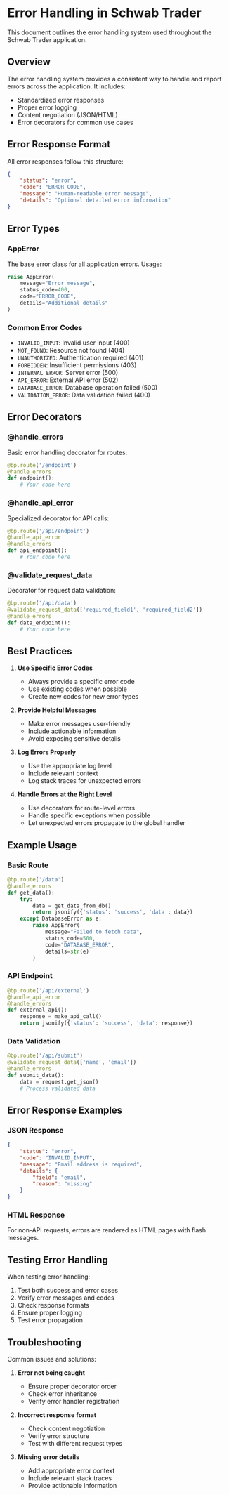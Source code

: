 # Error Handling in Schwab Trader

This document outlines the error handling system used throughout the Schwab Trader application.

## Overview

The error handling system provides a consistent way to handle and report errors across the application. It includes:

- Standardized error responses
- Proper error logging
- Content negotiation (JSON/HTML)
- Error decorators for common use cases

## Error Response Format

All error responses follow this structure:

```json
{
    "status": "error",
    "code": "ERROR_CODE",
    "message": "Human-readable error message",
    "details": "Optional detailed error information"
}
```

## Error Types

### AppError

The base error class for all application errors. Usage:

```python
raise AppError(
    message="Error message",
    status_code=400,
    code="ERROR_CODE",
    details="Additional details"
)
```

### Common Error Codes

- `INVALID_INPUT`: Invalid user input (400)
- `NOT_FOUND`: Resource not found (404)
- `UNAUTHORIZED`: Authentication required (401)
- `FORBIDDEN`: Insufficient permissions (403)
- `INTERNAL_ERROR`: Server error (500)
- `API_ERROR`: External API error (502)
- `DATABASE_ERROR`: Database operation failed (500)
- `VALIDATION_ERROR`: Data validation failed (400)

## Error Decorators

### @handle_errors

Basic error handling decorator for routes:

```python
@bp.route('/endpoint')
@handle_errors
def endpoint():
    # Your code here
```

### @handle_api_error

Specialized decorator for API calls:

```python
@bp.route('/api/endpoint')
@handle_api_error
@handle_errors
def api_endpoint():
    # Your code here
```

### @validate_request_data

Decorator for request data validation:

```python
@bp.route('/api/data')
@validate_request_data(['required_field1', 'required_field2'])
@handle_errors
def data_endpoint():
    # Your code here
```

## Best Practices

1. **Use Specific Error Codes**
   - Always provide a specific error code
   - Use existing codes when possible
   - Create new codes for new error types

2. **Provide Helpful Messages**
   - Make error messages user-friendly
   - Include actionable information
   - Avoid exposing sensitive details

3. **Log Errors Properly**
   - Use the appropriate log level
   - Include relevant context
   - Log stack traces for unexpected errors

4. **Handle Errors at the Right Level**
   - Use decorators for route-level errors
   - Handle specific exceptions when possible
   - Let unexpected errors propagate to the global handler

## Example Usage

### Basic Route

```python
@bp.route('/data')
@handle_errors
def get_data():
    try:
        data = get_data_from_db()
        return jsonify({'status': 'success', 'data': data})
    except DatabaseError as e:
        raise AppError(
            message="Failed to fetch data",
            status_code=500,
            code="DATABASE_ERROR",
            details=str(e)
        )
```

### API Endpoint

```python
@bp.route('/api/external')
@handle_api_error
@handle_errors
def external_api():
    response = make_api_call()
    return jsonify({'status': 'success', 'data': response})
```

### Data Validation

```python
@bp.route('/api/submit')
@validate_request_data(['name', 'email'])
@handle_errors
def submit_data():
    data = request.get_json()
    # Process validated data
```

## Error Response Examples

### JSON Response

```json
{
    "status": "error",
    "code": "INVALID_INPUT",
    "message": "Email address is required",
    "details": {
        "field": "email",
        "reason": "missing"
    }
}
```

### HTML Response

For non-API requests, errors are rendered as HTML pages with flash messages.

## Testing Error Handling

When testing error handling:

1. Test both success and error cases
2. Verify error messages and codes
3. Check response formats
4. Ensure proper logging
5. Test error propagation

## Troubleshooting

Common issues and solutions:

1. **Error not being caught**
   - Ensure proper decorator order
   - Check error inheritance
   - Verify error handler registration

2. **Incorrect response format**
   - Check content negotiation
   - Verify error structure
   - Test with different request types

3. **Missing error details**
   - Add appropriate error context
   - Include relevant stack traces
   - Provide actionable information 